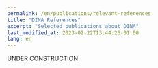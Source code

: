 ```yaml
---
permalink: /en/publications/relevant-references
title: "DINA References"
excerpt: "Selected publications about DINA"
last_modified_at: 2023-02-22T13:44:26-01:00
lang: en
---
```


UNDER CONSTRUCTION